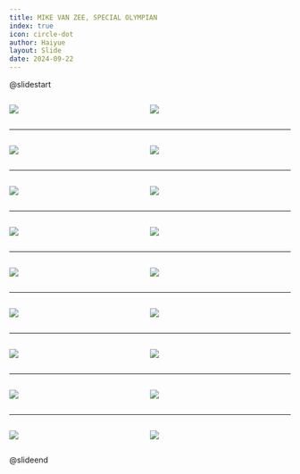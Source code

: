```yaml
---
title: MIKE VAN ZEE, SPECIAL OLYMPIAN
index: true
icon: circle-dot
author: Haiyue
layout: Slide
date: 2024-09-22
---
```

 
@slidestart

<div style="display:flex">
<div style="flex:1">

![](https://raw.githubusercontent.com/yclord/reading/refs/heads/master/english/Level-Q/MIKE%20VAN%20ZEE,%20SPECIAL%20OLYMPIAN/001.webp)
</div>
<div style="flex:1">

![](https://raw.githubusercontent.com/yclord/reading/refs/heads/master/english/Level-Q/MIKE%20VAN%20ZEE,%20SPECIAL%20OLYMPIAN/002.webp)
</div>
</div>

---

<div style="display:flex">
<div style="flex:1">

![](https://raw.githubusercontent.com/yclord/reading/refs/heads/master/english/Level-Q/MIKE%20VAN%20ZEE,%20SPECIAL%20OLYMPIAN/003.webp)
</div>
<div style="flex:1">

![](https://raw.githubusercontent.com/yclord/reading/refs/heads/master/english/Level-Q/MIKE%20VAN%20ZEE,%20SPECIAL%20OLYMPIAN/004.webp)
</div>
</div>

---

<div style="display:flex">
<div style="flex:1">

![](https://raw.githubusercontent.com/yclord/reading/refs/heads/master/english/Level-Q/MIKE%20VAN%20ZEE,%20SPECIAL%20OLYMPIAN/005.webp)
</div>
<div style="flex:1">

![](https://raw.githubusercontent.com/yclord/reading/refs/heads/master/english/Level-Q/MIKE%20VAN%20ZEE,%20SPECIAL%20OLYMPIAN/006.webp)
</div>
</div>

---

<div style="display:flex">
<div style="flex:1">

![](https://raw.githubusercontent.com/yclord/reading/refs/heads/master/english/Level-Q/MIKE%20VAN%20ZEE,%20SPECIAL%20OLYMPIAN/007.webp)
</div>
<div style="flex:1">

![](https://raw.githubusercontent.com/yclord/reading/refs/heads/master/english/Level-Q/MIKE%20VAN%20ZEE,%20SPECIAL%20OLYMPIAN/008.webp)
</div>
</div>

---

<div style="display:flex">
<div style="flex:1">

![](https://raw.githubusercontent.com/yclord/reading/refs/heads/master/english/Level-Q/MIKE%20VAN%20ZEE,%20SPECIAL%20OLYMPIAN/009.webp)
</div>
<div style="flex:1">

![](https://raw.githubusercontent.com/yclord/reading/refs/heads/master/english/Level-Q/MIKE%20VAN%20ZEE,%20SPECIAL%20OLYMPIAN/010.webp)
</div>
</div>

---

<div style="display:flex">
<div style="flex:1">

![](https://raw.githubusercontent.com/yclord/reading/refs/heads/master/english/Level-Q/MIKE%20VAN%20ZEE,%20SPECIAL%20OLYMPIAN/011.webp)
</div>
<div style="flex:1">

![](https://raw.githubusercontent.com/yclord/reading/refs/heads/master/english/Level-Q/MIKE%20VAN%20ZEE,%20SPECIAL%20OLYMPIAN/012.webp)
</div>
</div>

---

<div style="display:flex">
<div style="flex:1">

![](https://raw.githubusercontent.com/yclord/reading/refs/heads/master/english/Level-Q/MIKE%20VAN%20ZEE,%20SPECIAL%20OLYMPIAN/013.webp)
</div>
<div style="flex:1">

![](https://raw.githubusercontent.com/yclord/reading/refs/heads/master/english/Level-Q/MIKE%20VAN%20ZEE,%20SPECIAL%20OLYMPIAN/014.webp)
</div>
</div>

---

<div style="display:flex">
<div style="flex:1">

![](https://raw.githubusercontent.com/yclord/reading/refs/heads/master/english/Level-Q/MIKE%20VAN%20ZEE,%20SPECIAL%20OLYMPIAN/015.webp)
</div>
<div style="flex:1">

![](https://raw.githubusercontent.com/yclord/reading/refs/heads/master/english/Level-Q/MIKE%20VAN%20ZEE,%20SPECIAL%20OLYMPIAN/016.webp)
</div>
</div>

---

<div style="display:flex">
<div style="flex:1">

![](https://raw.githubusercontent.com/yclord/reading/refs/heads/master/english/Level-Q/MIKE%20VAN%20ZEE,%20SPECIAL%20OLYMPIAN/017.webp)
</div>
<div style="flex:1">

![](https://raw.githubusercontent.com/yclord/reading/refs/heads/master/english/Level-Q/MIKE%20VAN%20ZEE,%20SPECIAL%20OLYMPIAN/018.webp)
</div>
</div>

@slideend